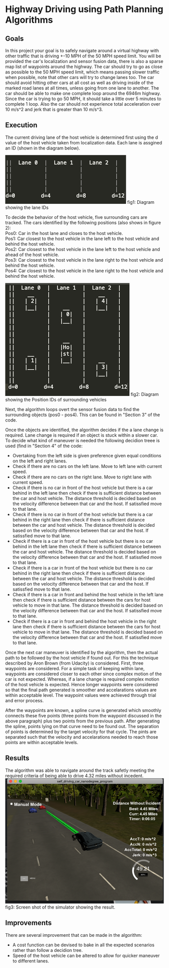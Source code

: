 # Highway Driving using Path Planning Algorithms

## Goals
In this project your goal is to safely navigate around a virtual highway with other traffic that is driving +-10 MPH of the 50 MPH speed limit. You will be provided the car's localization and sensor fusion data, there is also a sparse map list of waypoints around the highway. The car should try to go as close as possible to the 50 MPH speed limit, which means passing slower traffic when possible, note that other cars will try to change lanes too. The car should avoid hitting other cars at all cost as well as driving inside of the marked road lanes at all times, unless going from one lane to another. The car should be able to make one complete loop around the 6946m highway. Since the car is trying to go 50 MPH, it should take a little over 5 minutes to complete 1 loop. Also the car should not experience total acceleration over 10 m/s^2 and jerk that is greater than 10 m/s^3.

## Execution

The current driving lane of the host vehicle is determined first using the d value of the host vehicle taken from localization data. Each lane is assgined an ID (shown in the diagram below).

<img src="/Supporting_Files/Lane_ID.png"/>
fig1: Diagram showing the lane IDs

To decide the behavior of the host vehicle, five surrounding cars are tracked. The cars identified by the following positions (also shows in figure 2): <br>
Pos0: Car in the host lane and closes to the host vehicle.<br>
Pos1: Car closest to the host vehicle in the lane left to the host vehicle and behind the host vehicle. <br>
Pos2: Car closest to the host vehicle in the lane left to the host vehicle and ahead of the host vehicle. <br>
Pos3: Car closest to the host vehicle in the lane right to the host vehicle and behind the host vehicle. <br>
Pos4: Car closest to the host vehicle in the lane right to the host vehicle and behind the host vehicle. <br>

<img src="/Supporting_Files/Obj_Pos.png"/>
fig2: Diagram showing the Position IDs of surrounding vehicles

Next, the algorithm loops overt the sensor fusion data to find the surrounding objects (pos0 - pos4). This can be found in "Section 3" of the code. <br>

Once the objects are identified, the algorithm decides if the a lane change is required. Lane change is required if an object is stuck within a slower car. To decide what kind of maneuver is needed the following decidion treee is used (find in "Section 4" of the code:<br>

- Overtaking from the left side is given preference given equal conditions on the left and right lanes.<br>
- Check if there are no cars on the left lane. Move to left lane with current speed.<br>
- Check if there are no cars on the right lane. Move to right lane with current speed.<br>
- Check if there is no car in front of the host vehicle but there is a car behind in the left lane then check if there is sufficient distance between the car and host vehicle. The distance threshold is decided based on the velocity difference between that car and the host. If satissfied move to that lane. <br>
- Check if there is no car in front of the host vehicle but there is a car behind in the right lane then check if there is sufficient distance between the car and host vehicle. The distance threshold is decided based on the velocity difference between that car and the host. If satissfied move to that lane. <br>
- Check if there is a car in front of the host vehicle but there is no car behind in the left lane then check if there is sufficient distance between the car and host vehicle. The distance threshold is decided based on the velocity difference between that car and the host. If satissfied move to that lane. <br>
- Check if there is a car in front of the host vehicle but there is no car behind in the right lane then check if there is sufficient distance between the car and host vehicle. The distance threshold is decided based on the velocity difference between that car and the host. If satissfied move to that lane. <br>
- Check if there is a car in front and behind the host vehicle in the left lane then check if there is sufficient distance between the cars for host vehicle to move in that lane. The distance threshold is decided based on the velocity difference between that car and the host. If satissfied move to that lane. <br>
- Check if there is a car in front and behind the host vehicle in the right lane then check if there is sufficient distance between the cars for host vehicle to move in that lane. The distance threshold is decided based on the velocity difference between that car and the host. If satissfied move to that lane. <br>

Once the next car maneuver is identified by the algorithm, then the actual path to be followed by the host vehicle if found out. For this the technique described by Aron Brown (from Udacity) is considered. First, three waypoints are considered. For a simple task of keeping within lane, waypoints are considered closer to each other since complex motion of the car is not expected. Whereas, if a lane change is required complex motion of the host vehicle is expected. Hence longer waypoints were considered so that the final path generated is smoother and accelarations values are within acceptable level. The waypoint values were achieved through trial and error process. <br>

After the waypoints are known, a spline curve is generated which smoothly connects these five points (three points from the waypoint discussed in the above paragraph) plus two points from the previous path. After generating the spline, points lying on that curve need to be found out. The separation of points is determined by the target velocity for that cycle. The pints are separated such that the velocity and accelarations needed to reach those points are within acceptable levels. 

## Results
The algorithm was able to navigate around the track safetly meeting the required criteria of being able to drive 4.32 miles without incedent. 
<img src="/Supporting_Files/Sim_ScreenShot.png"/>
fig3: Screen shot of the simulator showing the result.


## Improvements
There are several improvement that can be made in the algorithm: <br>
- A cost function can be devised to bake in all the expected scenarios rather than follow a decidion tree. <br>
- Speed of the host vehicle can be altered to allow for quicker maneuver to different lanes. <br>